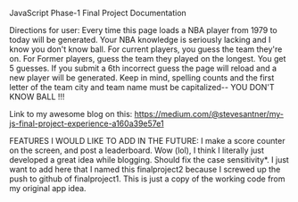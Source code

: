 JavaScript Phase-1 Final Project Documentation

Directions for user:
Every time this page loads a NBA player from 1979 to today will be generated. Your NBA knowledge is seriously lacking and I know you don't know ball. For current players, you guess the team they're on. For Former players, guess the team they played on the longest. You get 5 guesses. If you submit a 6th incorrect guess the page will reload and a new player will be generated. Keep in mind, spelling counts and the first letter of the team city and team name must be capitalized-- YOU DON'T KNOW BALL !!!

Link to my awesome blog on this: https://medium.com/@stevesantner/my-js-final-project-experience-a160a39e57e1


FEATURES I WOULD LIKE TO ADD IN THE FUTURE:
I make a score counter on the screen, and post a leaderboard. Wow (lol), I think I literally just developed a great idea while blogging.
Should fix the case sensitivity*.
I just want to add here that I named this finalproject2 because I screwed up the push to github of finalproject1. This is just a copy of the working code from my original app idea.
